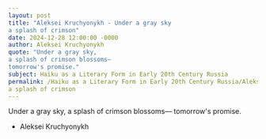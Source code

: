 ```yaml
---
layout: post
title: "Aleksei Kruchyonykh - Under a gray sky
a splash of crimson"
date: 2024-12-28 12:00:00 -0000
author: Aleksei Kruchyonykh
quote: "Under a gray sky,
a splash of crimson blossoms—
tomorrow's promise."
subject: Haiku as a Literary Form in Early 20th Century Russia
permalink: /Haiku as a Literary Form in Early 20th Century Russia/Aleksei Kruchyonykh/Aleksei Kruchyonykh - Under a gray sky
a splash of crimson
---
```


Under a gray sky,
a splash of crimson blossoms—
tomorrow's promise.

- Aleksei Kruchyonykh
